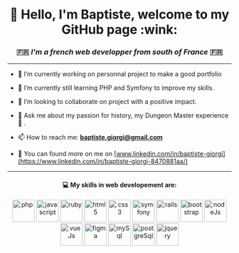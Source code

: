 <h1 align="center">👋 Hello, I'm Baptiste, welcome to my GitHub page :wink: </h1>

<div align="center" >

### :fr: *I'm a french web developper from south of France* :fr:

 </div>
 
---

- :construction: I’m currently working on personnal project to make a good portfolio


- :notebook: I’m currently still learning PHP and Symfony to improve my skills.


- 👯 I’m looking to collaborate on project with a positive impact.


- 💬 Ask me about my passion for history, my Dungeon Master experience :game_die: .


- 📫 How to reach me: **baptiste.giorgi@gmail.com**
  
  
- :bookmark_tabs: You can found more on me on [www.linkedin.com/in/baptiste-giorgi](https://www.linkedin.com/in/baptiste-giorgi-8470881aa/)

---
<div align="center" >

 ####  :computer: My skills in web developement are:
  
 

<img src="https://cdn.jsdelivr.net/gh/devicons/devicon/icons/php/php-original.svg" alt="php" width="50" height="50" /> <img src="https://cdn.jsdelivr.net/gh/devicons/devicon/icons/javascript/javascript-original.svg" alt="javascript" width="50" height="50" /> <img src="https://cdn.jsdelivr.net/gh/devicons/devicon/icons/ruby/ruby-original-wordmark.svg" alt="ruby" width="50" height="50" /> <img src="https://cdn.jsdelivr.net/gh/devicons/devicon/icons/html5/html5-original-wordmark.svg" alt="html5" width="50" height="50" /> <img src="https://cdn.jsdelivr.net/gh/devicons/devicon/icons/css3/css3-original-wordmark.svg" alt="css3" width="50" height="50" /> <img src="https://cdn.jsdelivr.net/gh/devicons/devicon/icons/symfony/symfony-original-wordmark.svg" alt="symfony" width="50" height="50" /> <img src="https://cdn.jsdelivr.net/gh/devicons/devicon/icons/rails/rails-original-wordmark.svg" alt="rails" width="50" height="50" /> <img src="https://cdn.jsdelivr.net/gh/devicons/devicon/icons/bootstrap/bootstrap-plain-wordmark.svg" alt="bootstrap" width="50" height="50" /> <img src="https://cdn.jsdelivr.net/gh/devicons/devicon/icons/nodejs/nodejs-original-wordmark.svg" alt="nodeJs" width="50" height="50" />  <img src="https://cdn.jsdelivr.net/gh/devicons/devicon/icons/vuejs/vuejs-original-wordmark.svg" alt="vueJs" width="50" height="50"  />  <img src="https://cdn.jsdelivr.net/gh/devicons/devicon/icons/figma/figma-original.svg" alt="figma" width="50" height="50" /> <img src="https://cdn.jsdelivr.net/gh/devicons/devicon/icons/mysql/mysql-original-wordmark.svg" alt="mySql" width="50" height="50"  /> <img src="https://cdn.jsdelivr.net/gh/devicons/devicon/icons/postgresql/postgresql-original-wordmark.svg" alt="postgreSql" width="50" height="50" />
<img src="https://cdn.jsdelivr.net/gh/devicons/devicon/icons/jquery/jquery-original-wordmark.svg" alt="jquery" width="50" height="50"  />

  </div>
  
<!--
- 🔭 I’m currently working on ...
- 🌱 I’m currently learning ...
- 👯 I’m looking to collaborate on ...
- 🤔 I’m looking for help with ...
- 💬 Ask me about ...
- 📫 How to reach me: ...
- 😄 Pronouns: ...
- ⚡ Fun fact: ...
-->
